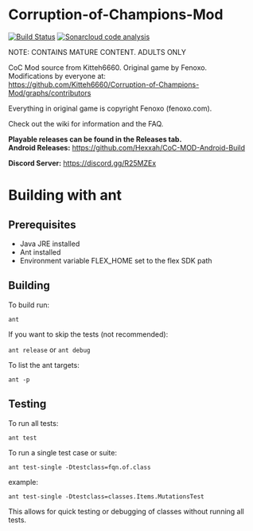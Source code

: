 Corruption-of-Champions-Mod
===========================
[![Build Status](https://travis-ci.org/Kitteh6660/Corruption-of-Champions-Mod.svg?branch=master)](https://travis-ci.org/Kitteh6660/Corruption-of-Champions-Mod)
[![Sonarcloud code analysis](https://sonarcloud.io/api/badges/gate?key=org.github.Kitteh6660%3ACorruption-of-Champions-Mod)](https://sonarcloud.io/dashboard?id=org.github.Kitteh6660%3ACorruption-of-Champions-Mod)

NOTE: CONTAINS MATURE CONTENT. ADULTS ONLY

CoC Mod source from Kitteh6660. Original game by Fenoxo.  
Modifications by everyone at:  
https://github.com/Kitteh6660/Corruption-of-Champions-Mod/graphs/contributors

Everything in original game is copyright Fenoxo (fenoxo.com).

Check out the wiki for information and the FAQ.

**Playable releases can be found in the Releases tab.**  
**Android Releases:** https://github.com/Hexxah/CoC-MOD-Android-Build  

**Discord Server:** https://discord.gg/R25MZEx

# Building with ant
## Prerequisites
- Java JRE installed
- Ant installed
- Environment variable FLEX_HOME set to the flex SDK path

## Building
To build run:

`ant`

If you want to skip the tests (not recommended):

`ant release` or `ant debug`

To list the ant targets:

`ant -p`

## Testing
To run all tests:

`ant test`

To run a single test case or suite:

`ant test-single -Dtestclass=fqn.of.class`

example:

`ant test-single -Dtestclass=classes.Items.MutationsTest`

This allows for quick testing or debugging of classes without running all tests.
